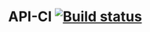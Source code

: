 # API-CI [![Build status](https://ci.appveyor.com/api/projects/status/mdvdn8c9vgti04bw?svg=true)](https://ci.appveyor.com/project/vozle/api-ci)